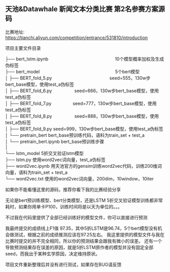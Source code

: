 ## 天池&Datawhale 新闻文本分类比赛 第2名参赛方案源码

比赛地址:
https://tianchi.aliyun.com/competition/entrance/531810/introduction

项目主要文件目录

├── bert_lstm.ipynb　　　　　　　　　　　　　　　10个模型概率加权及生成伪标签  
├── bert_model　　　　　　　　　　　　　　　　　5个bert模型  
│   ├── BERT_fold_5.py　　　　　　　　　　　　　seed=555，130w步bert_base模型，使用test_a伪标签  
│   ├── BERT_fold_6.py  &nbsp;&nbsp;&nbsp;&nbsp;&nbsp;&nbsp;&nbsp;&nbsp;&nbsp;&nbsp;&nbsp;&nbsp;&nbsp;&nbsp;&nbsp;&nbsp;  seed=666，130w步bert_base模型，使用test_a伪标签  
│   ├── BERT_fold_7.py &nbsp;&nbsp;&nbsp;&nbsp;&nbsp;&nbsp;&nbsp;&nbsp;&nbsp;&nbsp;&nbsp;&nbsp;&nbsp;&nbsp;&nbsp;&nbsp;seed=777，130w步bert_base模型，使用test_a伪标签  
│   ├── BERT_fold_8.py  &nbsp;&nbsp;&nbsp;&nbsp;&nbsp;&nbsp;&nbsp;&nbsp;&nbsp;&nbsp;&nbsp;&nbsp;&nbsp;&nbsp;&nbsp;&nbsp; seed=888，130w步bert_base模型，使用test_a伪标签  
│   ├── BERT_fold_9.py                         seed=999，130w步bert_base模型，使用test_a伪标签  
│   └── pretrain_bert                          bert_base预训练代码，语料为train_set + test_a  
│       └── pretrain_bert.ipynb                bert_base预训练步骤  
│         
└── lstm_model                                5折交叉验证lstm模型  
    ├── lstm.py                               使用word2vec词向量，test_a伪标签  
    ├── word2vec.ipynb                        用天池官方的gensim训练word2vec代码，训练200维词向量，语料为train_set + test_a  
    └── word2vec.txt                          使用的word2vec词向量，200dim，10window，10iter  

如果你不能看懂这里的源码，推荐你看下我的比赛经验分享

无论是bert预训练模型、bert分类模型，还是LSTM 5折交叉验证模型训练都非常耗时，如果你用单卡P100，训练时间将是以天为单位的。。。

不过我在代码里提供了全部已经训练好的模型文件，你可以直接进行预测

我最终提交的成绩线上F1值 97.35，其中5折LSTM是96.74，5个bert模型没有机会做测试，根据之前的成绩推测应该在97.25左右。
我这里提供的模型文件与我在比赛时提交的并不完全相同，所以你的预测结果会跟我有微小的误差。
还有一个导致预测结果存在误差的原因，就是5折LSTM原作者的模型并没有固定全部seed，而我出于某种玄学原因，决定维持原状。

项目文件重新整理后并没有进行测试，如果存在BUG请反馈
